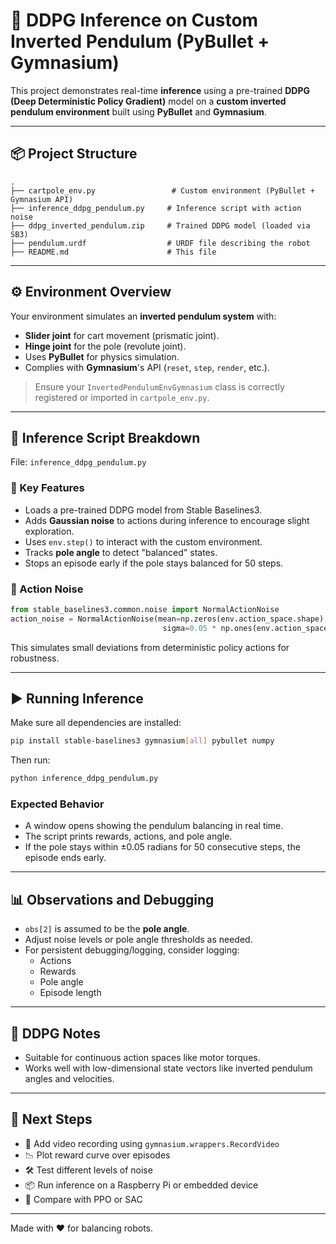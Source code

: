 
# 🧠 DDPG Inference on Custom Inverted Pendulum (PyBullet + Gymnasium)

This project demonstrates real-time **inference** using a pre-trained **DDPG (Deep Deterministic Policy Gradient)** model on a **custom inverted pendulum environment** built using **PyBullet** and **Gymnasium**.

---

## 📦 Project Structure

```
.
├── cartpole_env.py                 # Custom environment (PyBullet + Gymnasium API)
├── inference_ddpg_pendulum.py     # Inference script with action noise
├── ddpg_inverted_pendulum.zip     # Trained DDPG model (loaded via SB3)
├── pendulum.urdf                  # URDF file describing the robot
├── README.md                      # This file
```

---

## ⚙️ Environment Overview

Your environment simulates an **inverted pendulum system** with:

- **Slider joint** for cart movement (prismatic joint).
- **Hinge joint** for the pole (revolute joint).
- Uses **PyBullet** for physics simulation.
- Complies with **Gymnasium**'s API (`reset`, `step`, `render`, etc.).

> Ensure your `InvertedPendulumEnvGymnasium` class is correctly registered or imported in `cartpole_env.py`.

---

## 🧪 Inference Script Breakdown

File: `inference_ddpg_pendulum.py`

### 🔹 Key Features

- Loads a pre-trained DDPG model from Stable Baselines3.
- Adds **Gaussian noise** to actions during inference to encourage slight exploration.
- Uses `env.step()` to interact with the custom environment.
- Tracks **pole angle** to detect "balanced" states.
- Stops an episode early if the pole stays balanced for 50 steps.

### 🔸 Action Noise

```python
from stable_baselines3.common.noise import NormalActionNoise
action_noise = NormalActionNoise(mean=np.zeros(env.action_space.shape),
                                  sigma=0.05 * np.ones(env.action_space.shape))
```

This simulates small deviations from deterministic policy actions for robustness.

---

## ▶️ Running Inference

Make sure all dependencies are installed:

```bash
pip install stable-baselines3 gymnasium[all] pybullet numpy
```

Then run:

```bash
python inference_ddpg_pendulum.py
```

### Expected Behavior

- A window opens showing the pendulum balancing in real time.
- The script prints rewards, actions, and pole angle.
- If the pole stays within ±0.05 radians for 50 consecutive steps, the episode ends early.

---

## 📊 Observations and Debugging

- `obs[2]` is assumed to be the **pole angle**.
- Adjust noise levels or pole angle thresholds as needed.
- For persistent debugging/logging, consider logging:
  - Actions
  - Rewards
  - Pole angle
  - Episode length

---

## 🧠 DDPG Notes

- Suitable for continuous action spaces like motor torques.
- Works well with low-dimensional state vectors like inverted pendulum angles and velocities.

---

## 🚀 Next Steps

- 🎥 Add video recording using `gymnasium.wrappers.RecordVideo`
- 📉 Plot reward curve over episodes
- 🛠️ Test different levels of noise
- 📦 Run inference on a Raspberry Pi or embedded device
- 🧪 Compare with PPO or SAC

---

Made with ❤️ for balancing robots.

```

